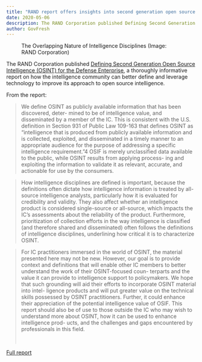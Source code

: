 ```yaml
---
title: "RAND report offers insights into second generation open source intelligence"
date: 2020-05-06
description: The RAND Corporation published Defining Second Generation Open Source Intelligence (OSINT) for the Defense Enterprise, a thoroughly informative report on how the intelligence community can better define and leverage technology to improve its approach to open source intelligence.
author: GovFresh
---
```


<!-- image {"id":25235,"sizeSlug":"full"} -->
<figure class="wp-block-image size-full"><figcaption>The Overlapping Nature of Intelligence Disciplines (Image: RAND Corporation)</figcaption></figure>
<!-- /image -->

<!-- paragraph -->
<p>The RAND Corporation published <a href="https://www.rand.org/pubs/research_reports/RR1964.html">Defining Second Generation Open Source Intelligence (OSINT) for the Defense Enterprise</a>, a thoroughly informative report on how the intelligence community can better define and leverage technology to improve its approach to open source intelligence.</p>
<!-- /paragraph -->

<!-- paragraph -->
<p>From the report:</p>
<!-- /paragraph -->

<!-- quote -->
<blockquote class="wp-block-quote"><p>We define OSINT as publicly available information that has been discovered, deter- mined to be of intelligence value, and disseminated by a member of the IC. This is consistent with the U.S. definition in Section 931 of Public Law 109-163 that defines OSINT as “intelligence that is produced from publicly available information and is collected, exploited, and disseminated in a timely manner to an appropriate audience for the purpose of addressing a specific intelligence requirement.”4 OSIF is merely unclassified data available to the public, while OSINT results from applying process- ing and exploiting the information to validate it as relevant, accurate, and actionable for use by the consumers.</p></blockquote>
<!-- /quote -->

<!-- quote -->
<blockquote class="wp-block-quote"><p> How intelligence disciplines are defined is important, because the definitions often dictate how intelligence information is treated by all-source intelligence analysts, particularly how it is evaluated for credibility and validity. They also affect whether an intelligence product is considered single-source or all-source, which impacts the IC’s assessments about the reliability of the product. Furthermore, prioritization of collection efforts in the way intelligence is classified (and therefore shared and disseminated) often follows the definitions of intelligence disciplines, underlining how critical it is to characterize OSINT.</p></blockquote>
<!-- /quote -->

<!-- quote -->
<blockquote class="wp-block-quote"><p>For IC practitioners immersed in the world of OSINT, the material presented here may not be new. However, our goal is to provide context and definitions that will enable other IC members to better understand the work of their OSINT-focused coun- terparts and the value it can provide to intelligence support to policymakers. We hope that such grounding will aid their efforts to incorporate OSINT material into intel- ligence products and will put greater value on the technical skills possessed by OSINT practitioners. Further, it could enhance their appreciation of the potential intelligence value of OSIF. This report should also be of use to those outside the IC who may wish to understand more about OSINT, how it can be used to enhance intelligence prod- ucts, and the challenges and gaps encountered by professionals in this field.</p><cite><br></cite></blockquote>
<!-- /quote -->

<!-- paragraph -->
<p><a href="https://www.rand.org/pubs/research_reports/RR1964.html">Full report</a></p>
<!-- /paragraph -->
